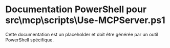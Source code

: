 # Documentation PowerShell pour src\mcp\scripts\Use-MCPServer.ps1

Cette documentation est un placeholder et doit être générée par un outil PowerShell spécifique.
